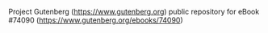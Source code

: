 Project Gutenberg (https://www.gutenberg.org) public repository for eBook #74090 (https://www.gutenberg.org/ebooks/74090)
